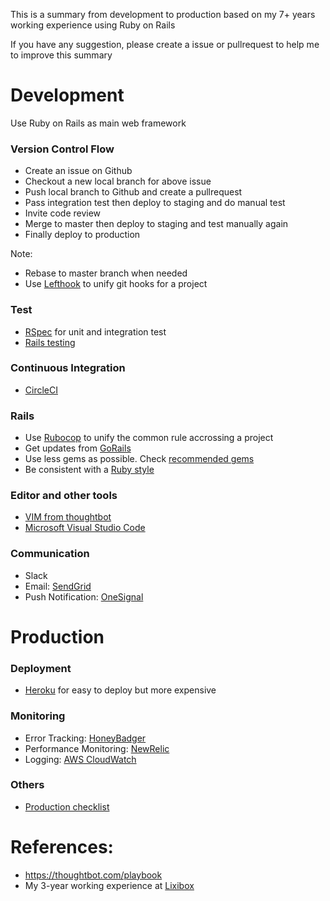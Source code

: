 This is a summary from development to production based on my 7+ years working experience using Ruby on Rails

If you have any suggestion, please create a issue or pullrequest to help me to improve this summary

# Development
Use Ruby on Rails as main web framework
### Version Control Flow
- Create an issue on Github
- Checkout a new local branch for above issue
- Push local branch to Github and create a pullrequest
- Pass integration test then deploy to staging and do manual test
- Invite code review
- Merge to master then deploy to staging and test manually again
- Finally deploy to production

Note: 
- Rebase to master branch when needed
- Use [Lefthook](https://evilmartians.com/chronicles/lefthook-knock-your-teams-code-back-into-shape) to unify git hooks for a project

### Test
- [RSpec](https://github.com/rspec/rspec-rails) for unit and integration test
- [Rails testing](https://guides.rubyonrails.org/testing.html)
###

### Continuous Integration
- [CircleCI](https://circleci.com/)

### Rails
- Use [Rubocop](https://github.com/rubocop-hq/rubocop) to unify the common rule accrossing a project
- Get updates from [GoRails](https://gorails.com)
- Use less gems as possible. Check [recommended gems](https://gorails.com/tool_categories)
- Be consistent with a [Ruby style](https://github.com/airbnb/ruby)

### Editor and other tools
- [VIM from thoughtbot](https://thoughtbot.com/upcase/vim)
- [Microsoft Visual Studio Code](https://code.visualstudio.com/)

### Communication
- Slack
- Email: [SendGrid](https://sendgrid.com/)
- Push Notification: [OneSignal](https://onesignal.com/)

# Production
### Deployment
- [Heroku](https://www.heroku.com/) for easy to deploy but more expensive

### Monitoring
- Error Tracking: [HoneyBadger](https://www.honeybadger.io/)
- Performance Monitoring: [NewRelic](https://newrelic.com/)
- Logging: [AWS CloudWatch](https://aws.amazon.com/cloudwatch/)

### Others
- [Production checklist](https://github.com/ankane/production_rails)



# References:
- https://thoughtbot.com/playbook
- My 3-year working experience at [Lixibox](https://www.lixibox.com)
